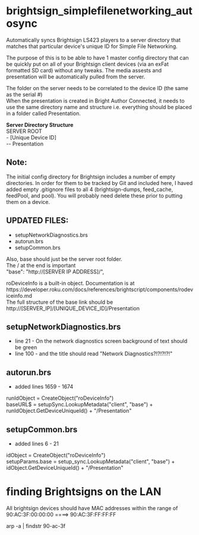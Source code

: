 # brightsign_simplefilenetworking_autosync
Automatically syncs Brightsign LS423 players to a server directory that matches that particular device's unique ID for Simple File Networking.

<p>
  The purpose of this is to be able to have 1 master config directory that can be quickly put on all of your Brightsign client devices (via an exFat formatted SD card) without any tweaks. The media assests and presentation will be automatically pulled from the server. 
</p>
<p>
  The folder on the server needs to be correlated to the device ID (the same as the serial #)<br>
  When the presentation is created in Bright Author Connected, it needs to use the same directory name and structure i.e. everything should be placed in a folder called Presentation.
</p>
<strong> Server Directory Structure</strong><br>
SERVER ROOT<br>
- [Unique Device ID]<br>
-- Presentation

## Note:
The initial config directory for Brightsign includes a number of empty directories. In order for them to be tracked by Git and included here, I haved added empty .gitignore files to all 4 (brightsign-dumps, feed_cache, feedPool, and pool). You will probably need delete these prior to putting them on a device.

## UPDATED FILES:
* setupNetworkDiagnostics.brs
* autorun.brs
* setupCommon.brs

Also, base should just be the server root folder.<br>
The / at the end is important<br>
"base": "http://[SERVER IP ADDRESS]/",

<p>
roDeviceInfo is a built-in object. Documentation is at https://developer.roku.com/docs/references/brightscript/components/rodeviceinfo.md<br>
The full structure of the base link should be http://[SERVER_IP]/[UNIQUE_DEVICE_ID]/Presentation
  </p>

## setupNetworkDiagnostics.brs
* line 21 - On the network diagnostics screen background of text should be green
* line 100 - and the title should read  "Network Diagnostics?!?!?!?!"

## autorun.brs
* added lines 1659 - 1674

<p>
runIdObject = CreateObject("roDeviceInfo") <br>
baseURL$ = setupSync.LookupMetadata("client", "base") + runIdObject.GetDeviceUniqueId() + "/Presentation"
</p>

## setupCommon.brs
* added lines 6 - 21

<p>
 idObject = CreateObject("roDeviceInfo")<br>
 setupParams.base = setup_sync.LookupMetadata("client", "base") + idObject.GetDeviceUniqueId() + "/Presentation"
</p>

# finding Brightsigns on the LAN

<p>
All brightsign devices should have MAC addresses within the range of<br>
90:AC:3F:00:00:00 ====> 90:AC:3F:FF:FF:FF
</p>

<p>
	arp -a | findstr 90-ac-3f
</p>